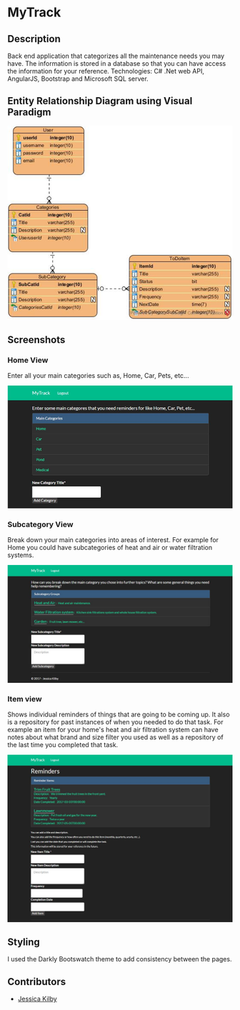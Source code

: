 ﻿# MyTrack

## Description
Back end application that categorizes all the maintenance needs you may have. The information is stored in a database so that you can have access the information for your reference. Technologies: C# .Net web API, AngularJS, Bootstrap and Microsoft SQL server. 

## Entity Relationship Diagram using Visual Paradigm
![ERD](/img/myTrack.jpg?raw=true)

## Screenshots

### Home View
Enter all your main categories such as, Home, Car, Pets, etc...

![Home](/img/Home.JPG?raw=true)


### Subcategory View
Break down your main categories into areas of interest. For example for Home you could have subcategories of heat and air or water filtration systems.

![Subcat](/img/Subcategory.JPG?raw=true)


### Item view
Shows individual reminders of things that are going to be coming up. It also is a repository for past instances of when you needed to do that task. For example an item for your home's heat and air filtration system can have notes about what brand and size filter you used as well as a repository of the last time you completed that task.

![Item](/img/Item.JPG?raw=true)

## Styling
I used the Darkly Bootswatch theme to add consistency between the pages.

## Contributors
- [Jessica Kilby](https://github.com/jessicakilby)


